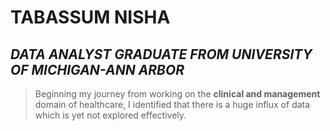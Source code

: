 # TABASSUM NISHA
## *DATA ANALYST GRADUATE FROM UNIVERSITY OF MICHIGAN-ANN ARBOR*

> Beginning my journey from working on the **clinical and management** domain of healthcare, I identified that there is a huge influx of data which is yet not explored 
> effectively. 

<!--
**tabbie-hash/tabbie-hash** is a ✨ _special_ ✨ repository because its `README.md` (this file) appears on your GitHub profile.

Here are some ideas to get you started:

- 🔭 I’m currently working on ...
- 🌱 I’m currently learning ...
- 👯 I’m looking to collaborate on ...
- 🤔 I’m looking for help with ...
- 💬 Ask me about ...
- 📫 How to reach me: ...
- 😄 Pronouns: ...
- ⚡ Fun fact: ...
-->
